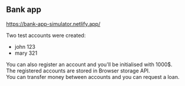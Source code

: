 ## Bank app

https://bank-app-simulator.netlify.app/

Two test accounts were created:
* john 123
* mary 321

You can also register an account and you'll be initialised with 1000$. </br>
The registered accounts are stored in Browser storage API.</br>
You can transfer money between accounts and you can request a loan.</br>
